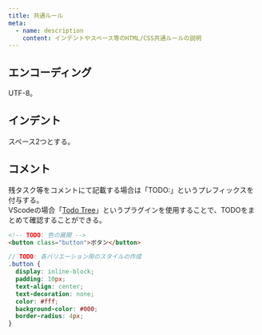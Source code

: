 ```yaml
---
title: 共通ルール
meta:
  - name: description
    content: インデントやスペース等のHTML/CSS共通ルールの説明
---
```


## エンコーディング

UTF-8。


## インデント

スペース2つとする。


## コメント
残タスク等をコメントにて記載する場合は「TODO:」というプレフィックスを付与する。  
VScodeの場合「[Todo Tree](https://marketplace.visualstudio.com/items?itemName=Gruntfuggly.todo-tree)」というプラグインを使用することで、TODOをまとめて確認することができる。

```html
<!-- TODO: 色の展開 -->
<button class="button">ボタン</button>
```
```scss
// TODO: 各バリエーション用のスタイルの作成
.button {
  display: inline-block;
  padding: 10px;
  text-align: center;
  text-decoration: none;
  color: #fff;
  background-color: #000;
  border-radius: 4px;
}
```
